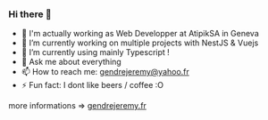 ### Hi there 👋

- 👯 I'm actually working as Web Developper at AtipikSA in Geneva
- 🔭 I’m currently working on multiple projects with NestJS & Vuejs
- 🌱 I’m currently using mainly Typescript !
- 💬 Ask me about everything
- 📫 How to reach me: gendrejeremy@yahoo.fr
- ⚡ Fun fact: I dont like beers / coffee :O

more informations =>  [gendrejeremy.fr](http://gendrejeremy.fr/)
